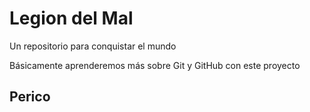 # Legion del Mal
Un repositorio para conquistar el mundo

Básicamente aprenderemos más sobre Git y GitHub con este proyecto


## Perico